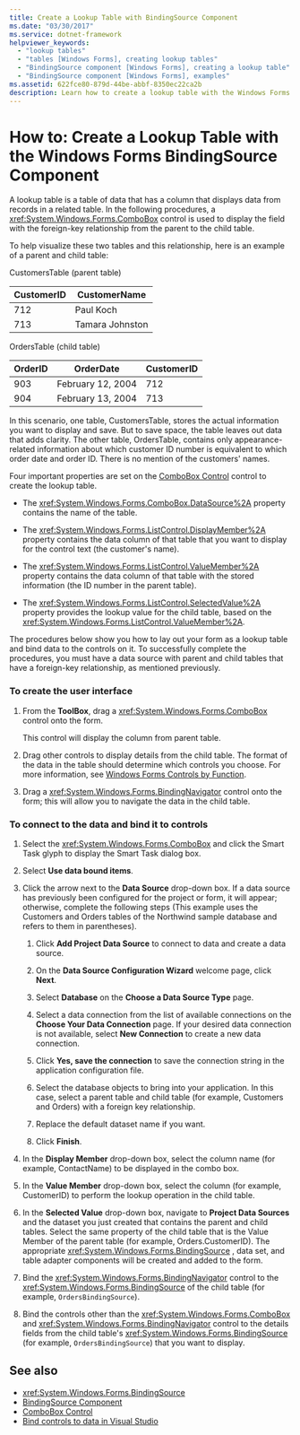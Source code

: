 ```yaml
---
title: Create a Lookup Table with BindingSource Component
ms.date: "03/30/2017"
ms.service: dotnet-framework
helpviewer_keywords: 
  - "lookup tables"
  - "tables [Windows Forms], creating lookup tables"
  - "BindingSource component [Windows Forms], creating a lookup table"
  - "BindingSource component [Windows Forms], examples"
ms.assetid: 622fce80-879d-44be-abbf-8350ec22ca2b
description: Learn how to create a lookup table with the Windows Forms Binding Source component to display the field with the foreign-key relationship.
---
```

# How to: Create a Lookup Table with the Windows Forms BindingSource Component

A lookup table is a table of data that has a column that displays data from records in a related table. In the following procedures, a <xref:System.Windows.Forms.ComboBox> control is used to display the field with the foreign-key relationship from the parent to the child table.

To help visualize these two tables and this relationship, here is an example of a parent and child table:

CustomersTable (parent table)

|CustomerID|CustomerName|
|----------------|------------------|
|712|Paul Koch|
|713|Tamara Johnston|

OrdersTable (child table)

|OrderID|OrderDate|CustomerID|
|-------------|---------------|----------------|
|903|February 12, 2004|712|
|904|February 13, 2004|713|

In this scenario, one table, CustomersTable, stores the actual information you want to display and save. But to save space, the table leaves out data that adds clarity. The other table, OrdersTable, contains only appearance-related information about which customer ID number is equivalent to which order date and order ID. There is no mention of the customers' names.

Four important properties are set on the [ComboBox Control](combobox-control-windows-forms.md) control to create the lookup table.

- The <xref:System.Windows.Forms.ComboBox.DataSource%2A> property contains the name of the table.

- The <xref:System.Windows.Forms.ListControl.DisplayMember%2A> property contains the data column of that table that you want to display for the control text (the customer's name).

- The <xref:System.Windows.Forms.ListControl.ValueMember%2A> property contains the data column of that table with the stored information (the ID number in the parent table).

- The <xref:System.Windows.Forms.ListControl.SelectedValue%2A> property provides the lookup value for the child table, based on the <xref:System.Windows.Forms.ListControl.ValueMember%2A>.

The procedures below show you how to lay out your form as a lookup table and bind data to the controls on it. To successfully complete the procedures, you must have a data source with parent and child tables that have a foreign-key relationship, as mentioned previously.

### To create the user interface

1. From the **ToolBox**, drag a <xref:System.Windows.Forms.ComboBox> control onto the form.

     This control will display the column from parent table.

2. Drag other controls to display details from the child table. The format of the data in the table should determine which controls you choose. For more information, see [Windows Forms Controls by Function](windows-forms-controls-by-function.md).

3. Drag a <xref:System.Windows.Forms.BindingNavigator> control onto the form; this will allow you to navigate the data in the child table.

### To connect to the data and bind it to controls

1. Select the <xref:System.Windows.Forms.ComboBox> and click the Smart Task glyph to display the Smart Task dialog box.

2. Select **Use data bound items**.

3. Click the arrow next to the **Data Source** drop-down box. If a data source has previously been configured for the project or form, it will appear; otherwise, complete the following steps (This example uses the Customers and Orders tables of the Northwind sample database and refers to them in parentheses).

    1. Click **Add Project Data Source** to connect to data and create a data source.

    2. On the **Data Source Configuration Wizard** welcome page, click **Next**.

    3. Select **Database** on the **Choose a Data Source Type** page.

    4. Select a data connection from the list of available connections on the **Choose Your Data Connection** page. If your desired data connection is not available, select **New Connection** to create a new data connection.

    5. Click **Yes, save the connection** to save the connection string in the application configuration file.

    6. Select the database objects to bring into your application. In this case, select a parent table and child table (for example, Customers and Orders) with a foreign key relationship.

    7. Replace the default dataset name if you want.

    8. Click **Finish**.

4. In the **Display Member** drop-down box, select the column name (for example, ContactName) to be displayed in the combo box.

5. In the **Value Member** drop-down box, select the column (for example, CustomerID) to perform the lookup operation in the child table.

6. In the **Selected Value** drop-down box, navigate to **Project Data Sources** and the dataset you just created that contains the parent and child tables. Select the same property of the child table that is the Value Member of the parent table (for example, Orders.CustomerID). The appropriate <xref:System.Windows.Forms.BindingSource> , data set, and table adapter components will be created and added to the form.

7. Bind the <xref:System.Windows.Forms.BindingNavigator> control to the <xref:System.Windows.Forms.BindingSource> of the child table (for example, `OrdersBindingSource`).

8. Bind the controls other than the <xref:System.Windows.Forms.ComboBox> and <xref:System.Windows.Forms.BindingNavigator> control to the details fields from the child table's <xref:System.Windows.Forms.BindingSource> (for example, `OrdersBindingSource`) that you want to display.

## See also

- <xref:System.Windows.Forms.BindingSource>
- [BindingSource Component](bindingsource-component.md)
- [ComboBox Control](combobox-control-windows-forms.md)
- [Bind controls to data in Visual Studio](/visualstudio/data-tools/bind-controls-to-data-in-visual-studio)
